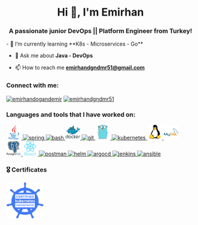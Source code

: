 
<h1 align="center">Hi 👋, I'm Emirhan</h1>
<h3 align="center">A passionate junior DevOps || Platform Engineer from Turkey!</h3>
- 🌱 I’m currently learning **K8s - Microservices - Go**

- 💬 Ask me about **Java - DevOps**

- 📫 How to reach me **emirhandgndmr51@gmail.com**


<h3 align="left">Connect with me:</h3>
<p align="left">
<a href="https://linkedin.com/in/emirhandogandemir" target="blank"><img align="center" src="https://raw.githubusercontent.com/rahuldkjain/github-profile-readme-generator/master/src/images/icons/Social/linked-in-alt.svg" alt="emirhandogandemir" height="30" width="40" /></a>
<a href="https://medium.com/@emirhandogandemir" target="blank"><img align="center" src="https://raw.githubusercontent.com/rahuldkjain/github-profile-readme-generator/master/src/images/icons/Social/medium.svg" alt="emirhandgndmr51" height="30" width="40" /></a>
</p>

<h3 align="left">Languages and tools that I have worked on:</h3>
<p align="left"> <a href="https://www.java.com" target="_blank" rel="noreferrer"> <img src="https://raw.githubusercontent.com/devicons/devicon/master/icons/java/java-original.svg" alt="java" width="40" height="40"/> </a><a href="https://spring.io/" target="_blank" rel="noreferrer"> <img src="https://www.vectorlogo.zone/logos/springio/springio-icon.svg" alt="spring" width="40" height="40"/> </a><a href="https://www.gnu.org/software/bash/" target="_blank" rel="noreferrer"> <img src="https://www.vectorlogo.zone/logos/gnu_bash/gnu_bash-icon.svg" alt="bash" width="40" height="40"/> </a> <a href="https://www.docker.com/" target="_blank" rel="noreferrer"> <img src="https://raw.githubusercontent.com/devicons/devicon/master/icons/docker/docker-original-wordmark.svg" alt="docker" width="40" height="40"/> </a> <a href="https://git-scm.com/" target="_blank" rel="noreferrer"> <img src="https://www.vectorlogo.zone/logos/git-scm/git-scm-icon.svg" alt="git" width="40" height="40"/> </a> <a href="https://golang.org" target="_blank" rel="noreferrer"> <img src="https://raw.githubusercontent.com/devicons/devicon/master/icons/go/go-original.svg" alt="go" width="40" height="40"/> </a>  <a href="https://kubernetes.io" target="_blank" rel="noreferrer"> <img src="https://www.vectorlogo.zone/logos/kubernetes/kubernetes-icon.svg" alt="kubernetes" width="40" height="40"/> </a> <a href="https://www.linux.org/" target="_blank" rel="noreferrer"> <img src="https://raw.githubusercontent.com/devicons/devicon/master/icons/linux/linux-original.svg" alt="linux" width="40" height="40"/> </a> <a href="https://www.mysql.com/" target="_blank" rel="noreferrer"> <img src="https://raw.githubusercontent.com/devicons/devicon/master/icons/mysql/mysql-original-wordmark.svg" alt="mysql" width="40" height="40"/> </a>  <a href="https://www.postgresql.org" target="_blank" rel="noreferrer"> <img src="https://raw.githubusercontent.com/devicons/devicon/master/icons/postgresql/postgresql-original-wordmark.svg" alt="postgresql" width="40" height="40"/> </a><a href="https://reactjs.org/" target="_blank" rel="noreferrer"> <img src="https://raw.githubusercontent.com/devicons/devicon/master/icons/react/react-original-wordmark.svg" alt="react" width="40" height="40"/> </a> <a href="https://postman.com" target="_blank" rel="noreferrer"> <img src="https://www.vectorlogo.zone/logos/getpostman/getpostman-icon.svg" alt="postman" width="40" height="40"/> </a><a href="https://helm.sh" target="_blank" rel="noreferrer"> <img src="https://github.com/emirhandogandemir/emirhandogandemir/assets/74687192/7bc0d982-7516-4125-be51-e021c14f5e3a" alt="helm" width="40" height="40"/> </a> <a href="https://argoproj.github.io/cd/" target="_blank" rel="noreferrer"> <img src="https://github.com/emirhandogandemir/emirhandogandemir/assets/74687192/367fba3d-639f-4818-9d00-afb36f7ec28b" alt="argocd" width="40" height="40"/> </a><a href="https://www.jenkins.io" target="_blank" rel="noreferrer"> <img src="https://github.com/emirhandogandemir/emirhandogandemir/assets/74687192/f65e248e-eee8-4f45-9e7a-e56925d3ee47" alt="jenkins" width="40" height="40"/> </a></a><a href="https://www.ansible.com" target="_blank" rel="noreferrer"> <img src="https://github.com/emirhandogandemir/emirhandogandemir/assets/74687192/03f4ed73-7382-42d3-aef4-f44d40250afc" alt="ansible" width="40" height="40"/> </a> </p>
<h3 align="left">🎖 Certificates</h3>
<p align="left">
<img src="https://raw.githubusercontent.com/cncf/artwork/master/other/cka/color/kubernetes-cka-color.png" alt="https://www.credly.com/badges/61709b56-855f-41ce-97a2-80668742b1fa/public_url" width="100" height="100"/>
</p>




 
